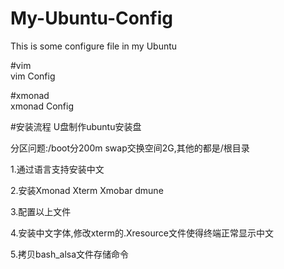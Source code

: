 My-Ubuntu-Config
================

This is some configure file in my Ubuntu    

#vim   
vim Config

#xmonad   
xmonad Config


#安装流程
U盘制作ubuntu安装盘

分区问题:/boot分200m  swap交换空间2G,其他的都是/根目录



1.通过语言支持安装中文

2.安装Xmonad   Xterm  Xmobar dmune

3.配置以上文件

4.安装中文字体,修改xterm的.Xresource文件使得终端正常显示中文

5.拷贝bash_alsa文件存储命令
